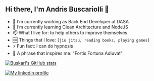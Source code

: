 ## Hi there, I'm Andris Buscariolli 👋

<!--
**buskari/buskari** is a ✨ _special_ ✨ repository because its `README.md` (this file) appears on your GitHub profile.

Here are some ideas to get you started:

- 🔭 I’m currently working as Back End Developer on DASA
- 🌱 I’m currently learning Clean Architecture and NodeJS
- 👯 I’m looking to collaborate on ...
- 🤔 I’m looking for help with ...
- 💬 Ask me about ...
- 📫 How to reach me: ...
- 😄 Pronouns: Him/His
- ⚡ Fun fact: I can do hypnosis
- 💪 A phrase that inspires me: "Fortis Fortuna Adiuvat"
-->

- 🔭 I’m currently working as Back End Developer at DASA
- 🌱 I’m currently learning Clean Architecture and NodeJS
- 📫 What I live for: to help others to improve themselves
- 🆒 Things that I love: `[jiu jitsu, reading books, playing games]`
- ⚡ Fun fact: I can do hypnosis
- 💪 A phrase that inspires me: "Fortis Fortuna Adiuvat"


[![Buskari's GitHub stats](https://github-readme-stats.vercel.app/api?username=buskari&show_icons=true&theme=tokyonight&hide=issues,contribs)](https://github.com/anuraghazra/github-readme-stats)


[![My linkedin profile](https://ibb.co/f2jKdPc)](https://www.linkedin.com/in/andris-buscariolli/)

